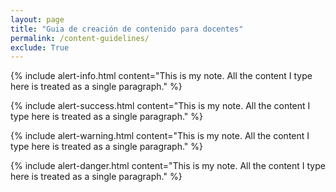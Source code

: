 ```yaml
--- 
layout: page
title: "Guia de creación de contenido para docentes"
permalink: /content-guidelines/
exclude: True
---
```


{% include alert-info.html content="This is my note. All the content I type here is treated as a single paragraph." %}

{% include alert-success.html content="This is my note. All the content I type here is treated as a single paragraph." %}

{% include alert-warning.html content="This is my note. All the content I type here is treated as a single paragraph." %}

{% include alert-danger.html content="This is my note. All the content I type here is treated as a single paragraph." %}
